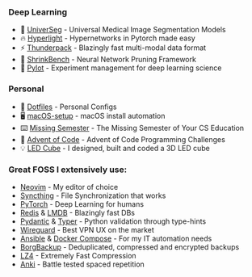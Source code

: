### Deep Learning

- 🧬 [UniverSeg](https://github.com/JJGO/UniverSeg) - Universal Medical Image Segmentation Models
- 🔥 [Hyperlight](https://github.com/JJGO/hyperlight) - Hypernetworks in Pytorch made easy
- ⚡ [Thunderpack](https://github.com/JJGO/thunderpack) - Blazingly fast multi-modal data format
- 🌿 [ShrinkBench](https://github.com/JJGO/shrinkbench) - Neural Network Pruning Framework
- 🚀 [Pylot](https://github.com/JJGO/pylot) - Experiment management for deep learning science

### Personal

- 🔧 [Dotfiles](https://github.com/JJGO/dotfiles) - Personal Configs
- 🖥️ [macOS-setup](https://github.com/JJGO/macOS-setup) - macOS install automation
- ⌨️ [Missing Semester](https://github.com/missing-semester/missing-semester) - The Missing Semester of Your CS Education
- 🎄 [Advent of Code](https://github.com/JJGO/advent-of-code) - Advent of Code Programming Challenges
- 💡 [LED Cube](https://github.com/JJGO/CuboLED) - I designed, built and coded a 3D LED cube

### Great FOSS I extensively use:

- [Neovim](https://github.com/neovim/neovim) - My editor of choice
- [Syncthing](https://github.com/syncthing/syncthing) -  File Synchronization that works
- [PyTorch](https://github.com/pytorch/pytorch) - Deep Learning for humans
- [Redis](https://github.com/redis/redis) & [LMDB](https://github.com/jnwatson/py-lmdb) - Blazingly fast DBs
- [Pydantic](https://github.com/pydantic/pydantic) & [Typer](https://github.com/tiangolo/typer) - Python validation through type-hints
- [Wireguard](https://github.com/WireGuard) - Best VPN UX on the market
- [Ansible](https://github.com/ansible/ansible) & [Docker Compose](https://github.com/docker/compose) - For my IT automation needs
- [BorgBackup](https://github.com/borgbackup/borg) - Deduplicated, compressed and encrypted backups
- [LZ4](https://github.com/lz4/lz4) -  Extremely Fast Compression
- [Anki](https://github.com/ankitects/anki) - Battle tested spaced repetition

<!--
**JJGO/JJGO** is a ✨ _special_ ✨ repository because its `README.md` (this file) appears on your GitHub profile.

Here are some ideas to get you started:

- 🔭 I’m currently working on ...
- 🌱 I’m currently learning ...
- 👯 I’m looking to collaborate on ...
- 🤔 I’m looking for help with ...
- 💬 Ask me about ...
- 📫 How to reach me: ...
- 😄 Pronouns: ...
- ⚡ Fun fact: ...
-->
